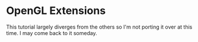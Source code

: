 # OpenGL Extensions #

This tutorial largely diverges from the others so I'm not porting it over at this time. I may come back to it someday.